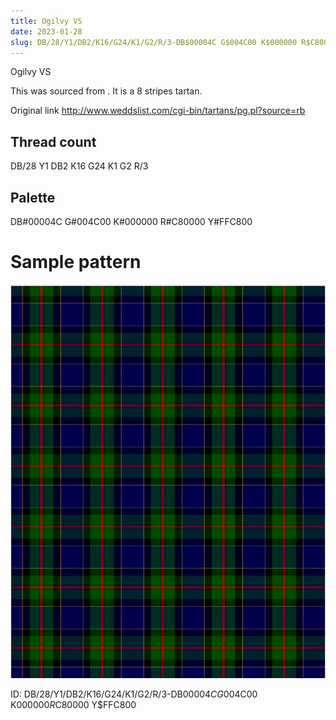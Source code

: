 ```yaml
---
title: Ogilvy VS
date: 2023-01-28
slug: DB/28/Y1/DB2/K16/G24/K1/G2/R/3-DB$00004C G$004C00 K$000000 R$C80000 Y$FFC800
---
```

Ogilvy VS

This was sourced from <no value>.  It is a 8 stripes tartan.

Original link http://www.weddslist.com/cgi-bin/tartans/pg.pl?source=rb

## Thread count
DB/28 Y1 DB2 K16 G24 K1 G2 R/3

## Palette
DB#00004C G#004C00 K#000000 R#C80000 Y#FFC800

# Sample pattern

![Tartan detail](tartan.png "DB/28 Y1 DB2 K16 G24 K1 G2 R/3 tartan")

ID: DB/28/Y1/DB2/K16/G24/K1/G2/R/3-DB$00004C G$004C00 K$000000 R$C80000 Y$FFC800